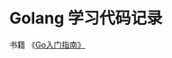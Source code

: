 # Golang 学习代码记录

书籍 《[Go入门指南》][1]


  [1]: https://legacy.gitbook.com/book/zengweigang/core-go/details